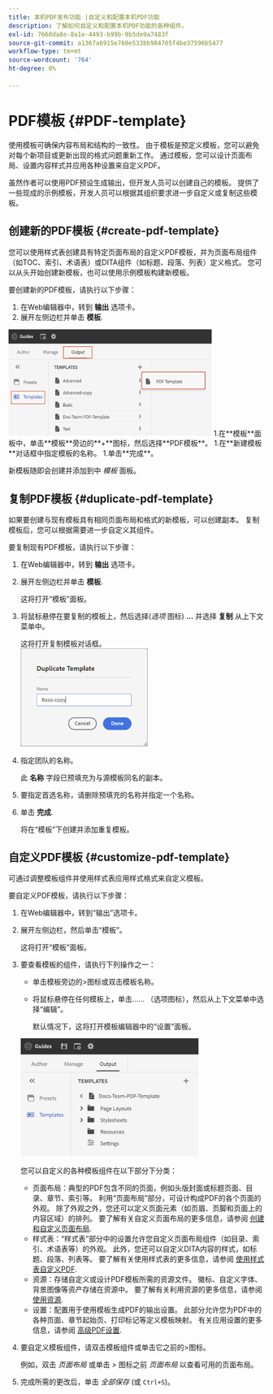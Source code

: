 ```yaml
---
title: 本机PDF发布功能 |自定义和配置本机PDF功能
description: 了解如何自定义和配置本机PDF功能的各种组件。
exl-id: 7660da8e-8a1e-4493-b99b-9b5de9a7483f
source-git-commit: a1367a6915e760e533bb984705f4be37596b5477
workflow-type: tm+mt
source-wordcount: '764'
ht-degree: 0%

---
```


# PDF模板 {#PDF-template}

使用模板可确保内容布局和结构的一致性。 由于模板是预定义模板，您可以避免对每个新项目或更新出现的格式问题重新工作。 通过模板，您可以设计页面布局、设置内容样式并应用各种设置来自定义PDF。

虽然作者可以使用PDF预设生成输出，但开发人员可以创建自己的模板。 提供了一些现成的示例模板，开发人员可以根据其组织要求进一步自定义或复制这些模板。


## 创建新的PDF模板 {#create-pdf-template}

您可以使用样式表创建具有特定页面布局的自定义PDF模板，并为页面布局组件（如TOC、索引、术语表）或DITA组件（如标题、段落、列表）定义格式。 您可以从头开始创建新模板，也可以使用示例模板构建新模板。

要创建新的PDF模板，请执行以下步骤：
1. 在Web编辑器中，转到 **输出** 选项卡。
1. 展开左侧边栏并单击 **模板**.
<img src="assets/create-pdf-template.png" alt="创建PDF模板" width="400">
1.在**模板**面板中，单击**模板**旁边的**+**图标，然后选择**PDF模板**。
1.在**新建模板**对话框中指定模板的名称。
1.单击**完成**。

新模板随即会创建并添加到中 *模板* 面板。

## 复制PDF模板 {#duplicate-pdf-template}

如果要创建与现有模板具有相同页面布局和格式的新模板，可以创建副本。 复制模板后，您可以根据需要进一步自定义其组件。

要复制现有PDF模板，请执行以下步骤：
1. 在Web编辑器中，转到 **输出** 选项卡。
1. 展开左侧边栏并单击 **模板**.

   这将打开“模板”面板。
1. 将鼠标悬停在要复制的模板上，然后选择(*选项* 图标) **...** 并选择 **复制** 从上下文菜单中。

   这将打开复制模板对话框。\
   <img src="assets/duplicate-template.png" alt="复制PDF模板" width="250">
1. 指定团队的名称。

   此 **名称** 字段已预填充为与源模板同名的副本。

1. 要指定首选名称，请删除预填充的名称并指定一个名称。
1. 单击 **完成**.

   将在“模板”下创建并添加重复模板。

## 自定义PDF模板 {#customize-pdf-template}

可通过调整模板组件并使用样式表应用样式格式来自定义模板。

要自定义PDF模板，请执行以下步骤：
1. 在Web编辑器中，转到“输出”选项卡。
1. 展开左侧边栏，然后单击“模板”。

   这将打开“模板”面板。
1. 要查看模板的组件，请执行下列操作之一：

   * 单击模板旁边的>图标或双击模板名称。
   * 将鼠标悬停在任何模板上，单击…… （选项图标），然后从上下文菜单中选择“编辑”。

      默认情况下，这将打开模板编辑器中的“设置”面板。
   <img src="assets/customize-pdf-template.png" alt="自定义PDFTeamplte" width="350">

   您可以自定义的各种模板组件在以下部分下分类：
   * 页面布局：典型的PDF包含不同的页面，例如头版封面或标题页面、目录、章节、索引等。 利用“页面布局”部分，可设计构成PDF的各个页面的外观。 除了外观之外，您还可以定义页面元素（如页眉、页脚和页面上的内容区域）的排列。 要了解有关自定义页面布局的更多信息，请参阅 [创建和自定义页面布局](components-pdf-template.md#create-customize-page-layout).
   * 样式表：“样式表”部分中的设置允许您自定义页面布局组件（如目录、索引、术语表等）的外观。 此外，您还可以自定义DITA内容的样式，如标题、段落、列表等。 要了解有关使用样式表的更多信息，请参阅 [使用样式表自定义PDF](components-pdf-template.md#stylesheet-customization).
   * 资源：存储自定义或设计PDF模板所需的资源文件。 徽标、自定义字体、背景图像等资产存储在资源中。 要了解有关利用资源的更多信息，请参阅 [使用资源](components-pdf-template.md#work-with-resources).
   * 设置：配置用于使用模板生成PDF的输出设置。 此部分允许您为PDF中的各种页面、章节起始页、打印标记等定义模板映射。 有关应用设置的更多信息，请参阅 [高级PDF设置](components-pdf-template.md#advanced-pdf-settings).
1. 要自定义模板组件，请双击模板组件或单击它之前的>图标。

   例如，双击 *页面布局* 或单击 *>* 图标之前 *页面布局* 以查看可用的页面布局。
1. 完成所需的更改后，单击 *全部保存* (或 `Ctrl+S`)。
